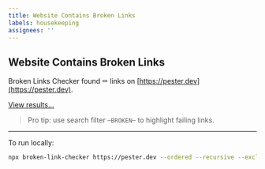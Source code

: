 ```yaml
---
title: Website Contains Broken Links
labels: housekeeping
assignees: ''
---
```


## Website Contains Broken Links

Broken Links Checker found :coffin: links on [https://pester.dev](https://pester.dev).

[View results...](https://github.com/pester/docs/commit/{{sha}}//checks)

> Pro tip: use search filter `─BROKEN─` to highlight failing links.

------

To run locally:

```bash
npx broken-link-checker https://pester.dev --ordered --recursive --exclude https://twitter.com
```
